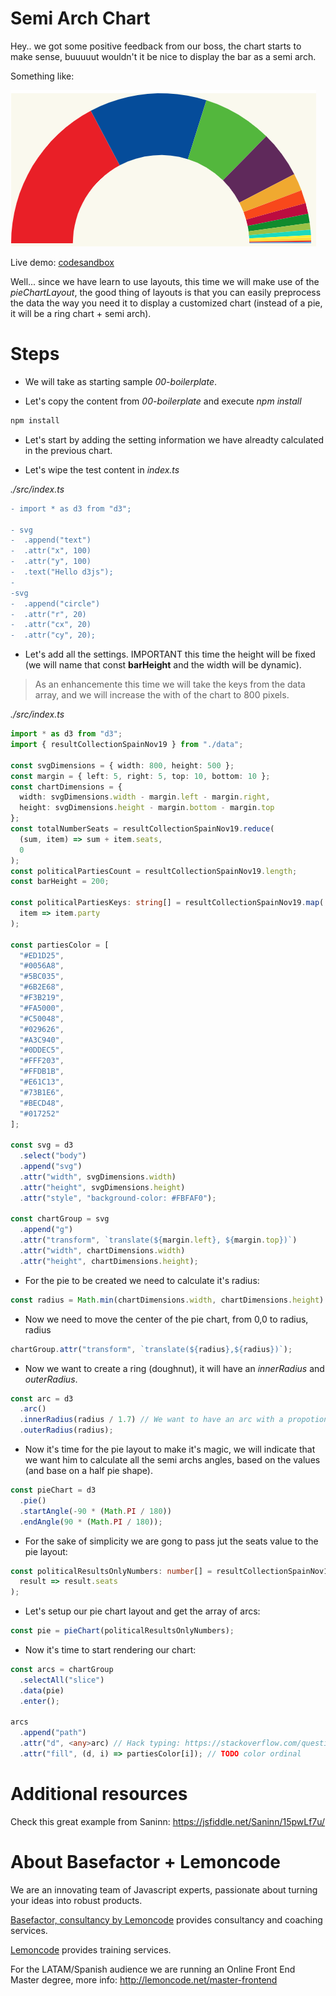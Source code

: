 # Semi Arch Chart

Hey.. we got some positive feedback from our boss, the chart starts to make sense, buuuuut wouldn't it be nice
to display the bar as a semi arch.

Something like:

![semi arc chart](./content/chart.png "semi arc chart")

Live demo: [codesandbox](https://codesandbox.io/s/snowy-firefly-nd71d)

Well... since we have learn to use layouts, this time we will make use of the _pieChartLayout_, the good thing
of layouts is that you can easily preprocess the data the way you need it to display a customized chart
(instead of a pie, it will be a ring chart + semi arch).

# Steps

- We will take as starting sample _00-boilerplate_.

- Let's copy the content from _00-boilerplate_ and execute _npm install_

```bash
npm install
```

- Let's start by adding the setting information we have alreadty calculated
  in the previous chart.

- Let's wipe the test content in _index.ts_

_./src/index.ts_

```diff
- import * as d3 from "d3";

- svg
-  .append("text")
-  .attr("x", 100)
-  .attr("y", 100)
-  .text("Hello d3js");
-
-svg
-  .append("circle")
-  .attr("r", 20)
-  .attr("cx", 20)
-  .attr("cy", 20);
```

- Let's add all the settings. IMPORTANT this time the height will be fixed (we will
  name that const **barHeight** and the width will be dynamic).

> As an enhancemente this time we will take the keys from the data array, and
> we will increase the with of the chart to 800 pixels.

_./src/index.ts_

```typescript
import * as d3 from "d3";
import { resultCollectionSpainNov19 } from "./data";

const svgDimensions = { width: 800, height: 500 };
const margin = { left: 5, right: 5, top: 10, bottom: 10 };
const chartDimensions = {
  width: svgDimensions.width - margin.left - margin.right,
  height: svgDimensions.height - margin.bottom - margin.top
};
const totalNumberSeats = resultCollectionSpainNov19.reduce(
  (sum, item) => sum + item.seats,
  0
);
const politicalPartiesCount = resultCollectionSpainNov19.length;
const barHeight = 200;

const politicalPartiesKeys: string[] = resultCollectionSpainNov19.map(
  item => item.party
);

const partiesColor = [
  "#ED1D25",
  "#0056A8",
  "#5BC035",
  "#6B2E68",
  "#F3B219",
  "#FA5000",
  "#C50048",
  "#029626",
  "#A3C940",
  "#0DDEC5",
  "#FFF203",
  "#FFDB1B",
  "#E61C13",
  "#73B1E6",
  "#BECD48",
  "#017252"
];

const svg = d3
  .select("body")
  .append("svg")
  .attr("width", svgDimensions.width)
  .attr("height", svgDimensions.height)
  .attr("style", "background-color: #FBFAF0");

const chartGroup = svg
  .append("g")
  .attr("transform", `translate(${margin.left}, ${margin.top})`)
  .attr("width", chartDimensions.width)
  .attr("height", chartDimensions.height);
```

- For the pie to be created we need to calculate it's radius:

```typescript
const radius = Math.min(chartDimensions.width, chartDimensions.height) / 2;
```

- Now we need to move the center of the pie chart, from 0,0 to radius, radius

```typescript
chartGroup.attr("transform", `translate(${radius},${radius})`);
```

- Now we want to create a ring (doughnut), it will have an _innerRadius_ and _outerRadius_.

```typescript
const arc = d3
  .arc()
  .innerRadius(radius / 1.7) // We want to have an arc with a propotional width
  .outerRadius(radius);
```

- Now it's time for the pie layout to make it's magic, we will indicate that we want him to calculate all the semi archs angles,
  based on the values (and base on a half pie shape).

```typescript
const pieChart = d3
  .pie()
  .startAngle(-90 * (Math.PI / 180))
  .endAngle(90 * (Math.PI / 180));
```

- For the sake of simplicity we are gong to pass jut the seats value to the pie layout:

```typescript
const politicalResultsOnlyNumbers: number[] = resultCollectionSpainNov19.map(
  result => result.seats
);
```

- Let's setup our pie chart layout and get the array of arcs:

```typescript
const pie = pieChart(politicalResultsOnlyNumbers);
```

- Now it's time to start rendering our chart:

```typescript
const arcs = chartGroup
  .selectAll("slice")
  .data(pie)
  .enter();

arcs
  .append("path")
  .attr("d", <any>arc) // Hack typing: https://stackoverflow.com/questions/35413072/compilation-errors-when-drawing-a-piechart-using-d3-js-typescript-and-angular/38021825
  .attr("fill", (d, i) => partiesColor[i]); // TODO color ordinal
```

# Additional resources

Check this great example from Saninn: https://jsfiddle.net/Saninn/15pwLf7u/

# About Basefactor + Lemoncode

We are an innovating team of Javascript experts, passionate about turning your ideas into robust products.

[Basefactor, consultancy by Lemoncode](http://www.basefactor.com) provides consultancy and coaching services.

[Lemoncode](http://lemoncode.net/services/en/#en-home) provides training services.

For the LATAM/Spanish audience we are running an Online Front End Master degree, more info: http://lemoncode.net/master-frontend
